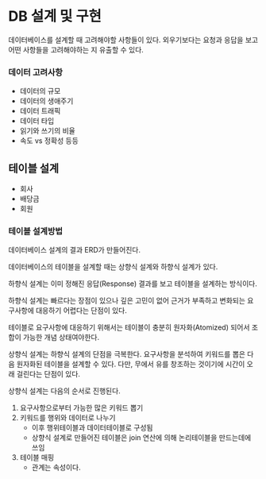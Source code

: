 # DB 설계 및 구현
데이터베이스를 설계할 때 고려해야할 사항들이 있다.
외우기보다는 요청과 응답을 보고 어떤 사항들을 고려해야하는 지 유출할 수 있다.

### 데이터 고려사항
- 데이터의 규모
- 데이터의 생애주기
- 데이터 트래픽
- 데이터 타입
- 읽기와 쓰기의 비율
- 속도 vs 정확성
등등

## 테이블 설계
- 회사
- 배당금
- 회원

### 테이블 설계방법
데이터베이스 설계의 결과 ERD가 만들어진다.

데이터베이스의 테이블을 설계할 때는 상향식 설계와 하향식 설계가 있다.

하향식 설계는 이미 정해진 응답(Response) 결과를 보고 테이블을 설계하는 방식이다.

하향식 설계는 빠르다는 장점이 있으나 깊은 고민이 없어 근거가 부족하고 변화되는 요구사항에 대응하기 어렵다는 단점이 있다.

테이블로 요구사항에 대응하기 위해서는 테이블이 충분히 원자화(Atomized) 되어서 조합이 가능한 개념 상태여야한다.

상향식 설계는 하향식 설계의 단점을 극복한다. 요구사항을 분석하여 키워드를 뽑은 다음 원자화된 테이블을 설계할 수 있다. 다만, 무에서 유를 창조하는 것이기에 시간이 오래 걸린다는 단점이 있다.

상향식 설계는 다음의 순서로 진행된다.
1. 요구사항으로부터 가능한 많은 키워드 뽑기
2. 키워드를 행위와 데이터로 나누기
   -  이후 행위테이블과 데이터테이블로 구성됨
   -  상향식 설계로 만들어진 테이블은 join 연산에 의해 논리테이블을 만드는데에 쓰임
3. 테이블 매핑
   -  관계는 속성이다.

